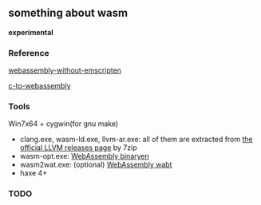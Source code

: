 something about wasm
--------

**experimental**

### Reference

[webassembly-without-emscripten](http://schellcode.github.io/webassembly-without-emscripten)

[c-to-webassembly](https://surma.dev/things/c-to-webassembly/)

### Tools

Win7x64 + cygwin(for gnu make)

* clang.exe, wasm-ld.exe, llvm-ar.exe: all of them are extracted from [the official LLVM releases page] by 7zip
* wasm-opt.exe: [WebAssembly binaryen]
* wasm2wat.exe: (optional) [WebAssembly wabt]
* haxe 4+

### TODO


[emscripten]:https://github.com/emscripten-core/emscripten
[WebAssembly binaryen]:https://github.com/WebAssembly/binaryen
[WebAssembly wabt]:https://github.com/WebAssembly/wabt
[the official LLVM releases page]:https://releases.llvm.org/download.html
